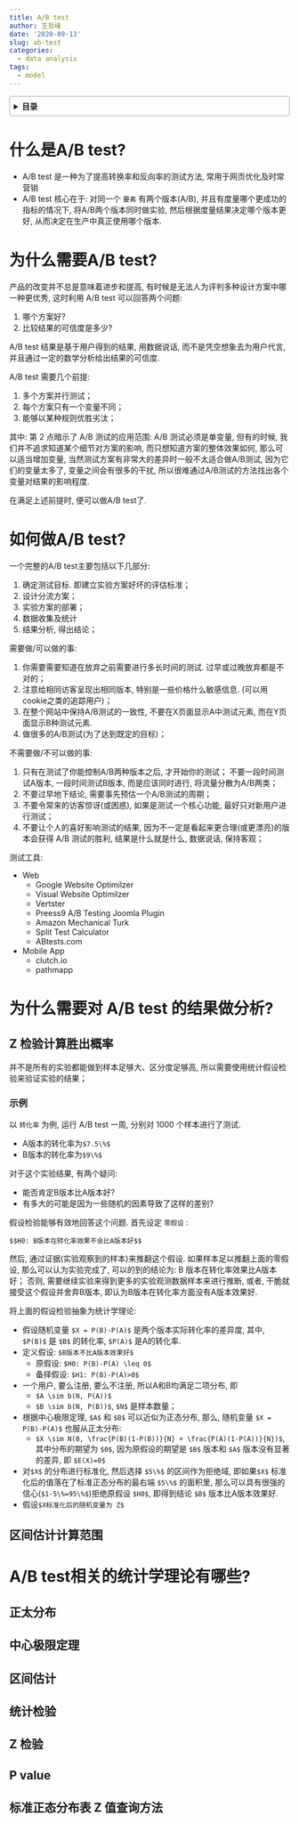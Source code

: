 ```yaml
---
title: A/B test
author: 王哲峰
date: '2020-09-13'
slug: ab-test
categories:
  - data analysis
tags:
  - model
---
```


<style>
details {
    border: 1px solid #aaa;
    border-radius: 4px;
    padding: .5em .5em 0;
}
summary {
    font-weight: bold;
    margin: -.5em -.5em 0;
    padding: .5em;
}
details[open] {
    padding: .5em;
}
details[open] summary {
    border-bottom: 1px solid #aaa;
    margin-bottom: .5em;
}
</style>

<details><summary>目录</summary><p>

- [什么是A/B test?](#什么是ab-test)
- [为什么需要A/B test?](#为什么需要ab-test)
- [如何做A/B test?](#如何做ab-test)
- [为什么需要对 A/B test 的结果做分析?](#为什么需要对-ab-test-的结果做分析)
  - [Z 检验计算胜出概率](#z-检验计算胜出概率)
    - [示例](#示例)
  - [区间估计计算范围](#区间估计计算范围)
- [A/B test相关的统计学理论有哪些?](#ab-test相关的统计学理论有哪些)
  - [正太分布](#正太分布)
  - [中心极限定理](#中心极限定理)
  - [区间估计](#区间估计)
  - [统计检验](#统计检验)
  - [Z 检验](#z-检验)
  - [P value](#p-value)
  - [标准正态分布表 Z 值查询方法](#标准正态分布表-z-值查询方法)
</p></details><p></p>

# 什么是A/B test?

- A/B test 是一种为了提高转换率和反向率的测试方法, 常用于网页优化及时常营销
- A/B test 核心在于: 对同一个 `要素` 有两个版本(A/B), 并且有度量哪个更成功的指标的情况下, 
   将A/B两个版本同时做实验, 然后根据度量结果决定哪个版本更好, 从而决定在生产中真正使用哪个版本. 

# 为什么需要A/B test?

产品的改变并不总是意味着进步和提高, 有时候是无法人为评判多种设计方案中哪一种更优秀, 
这时利用 A/B test 可以回答两个问题: 

1. 哪个方案好?
2. 比较结果的可信度是多少?

A/B test 结果是基于用户得到的结果, 用数据说话, 而不是凭空想象去为用户代言, 并且通过一定的数学分析给出结果的可信度. 

A/B test 需要几个前提: 

1. 多个方案并行测试；
2. 每个方案只有一个变量不同；
3. 能够以某种规则优胜劣汰；

其中: 第 2 点暗示了 A/B 测试的应用范围: A/B 测试必须是单变量, 但有的时候, 
我们并不追求知道某个细节对方案的影响, 而只想知道方案的整体效果如何, 那么可以适当增加变量, 
当然测试方案有非常大的差异时一般不太适合做A/B测试, 因为它们的变量太多了, 
变量之间会有很多的干扰, 所以很难通过A/B测试的方法找出各个变量对结果的影响程度. 

在满足上述前提时, 便可以做A/B test了. 

# 如何做A/B test?

一个完整的A/B test主要包括以下几部分: 

1. 确定测试目标. 即建立实验方案好坏的评估标准；
2. 设计分流方案；
3. 实验方案的部署；
4. 数据收集及统计
5. 结果分析, 得出结论；

需要做/可以做的事: 

1. 你需要需要知道在放弃之前需要进行多长时间的测试. 过早或过晚放弃都是不对的；
2. 注意给相同访客呈现出相同版本, 特别是一些价格什么敏感信息. (可以用cookie之类的追踪用户)；
3. 在整个网站中保持A/B测试的一致性, 不要在X页面显示A中测试元素, 而在Y页面显示B种测试元素. 
4. 做很多的A/B测试(为了达到既定的目标)；

不需要做/不可以做的事:

1. 只有在测试了你能控制A/B两种版本之后, 才开始你的测试；
   不要一段时间测试A版本, 一段时间测试B版本, 而是应该同时进行, 将流量分散为A/B两类；
2. 不要过早地下结论, 需要事先预估一个A/B测试的周期；
3. 不要令常来的访客惊讶(或困惑), 如果是测试一个核心功能, 最好只对新用户进行测试；
4. 不要让个人的喜好影响测试的结果, 因为不一定是看起来更合理(或更漂亮)的版本会获得 A/B 测试的胜利, 
   结果是什么就是什么, 数据说话, 保持客观；

测试工具: 

- Web
   - Google Website Optimilzer
   - Visual Website Optimilzer
   - Vertster
   - Preess9 A/B Testing Joomla Plugin
   - Amazon Mechanical Turk
   - Split Test Calculator
   - ABtests.com
- Mobile App
   - clutch.io
   - pathmapp

# 为什么需要对 A/B test 的结果做分析?

## Z 检验计算胜出概率

并不是所有的实验都能做到样本足够大、区分度足够高, 所以需要使用统计假设检验来验证实验的结果；

### 示例

以 `转化率` 为例, 运行 A/B test 一周, 分别对 1000 个样本进行了测试. 

- A版本的转化率为`$7.5\%$`
- B版本的转化率为`$9\%$`

对于这个实验结果, 有两个疑问: 

- 能否肯定B版本比A版本好?
- 有多大的可能是因为一些随机的因素导致了这样的差别?

假设检验能够有效地回答这个问题. 首先设定 `零假设` : 

`$$H0: B版本在转化率效果不会比A版本好$$`

然后, 通过证据(实验观察到的样本)来推翻这个假设. 
如果样本足以推翻上面的零假设, 那么可以认为实验完成了, 
可以的到的结论为: B 版本在转化率效果比A版本好；
否则, 需要继续实验来得到更多的实验观测数据样本来进行推断, 
或者, 干脆就接受这个假设并舍弃B版本, 即认为B版本在转化率方面没有A版本效果好. 

将上面的假设检验抽象为统计学理论: 

- 假设随机变量 `$X = P(B)-P(A)$` 是两个版本实际转化率的差异度, 
  其中, `$P(B)$` 是 `$B$` 的转化率, `$P(A)$` 是A的转化率. 
- 定义假设: `$B版本不比A版本效果好$`
   - 原假设: `$H0: P(B)-P(A) \leq 0$`
   - 备择假设: `$H1: P(B)-P(A)>0$`
- 一个用户, 要么注册, 要么不注册, 所以A和B均满足二项分布, 即
   - `$A \sim b(N, P(A))$`
   - `$B \sim b(N, P(B))$`, `$N$` 是样本数量；
- 根据中心极限定理, `$A$` 和 `$B$` 可以近似为正态分布, 那么, 随机变量 `$X = P(B)-P(A)$` 也服从正太分布:
   - `$X \sim N(0, \frac{P(B)(1-P(B))}{N} + \frac{P(A)(1-P(A))}{N})$`,
      其中分布的期望为 `$0$`, 因为原假设的期望是 `$B$` 版本和 `$A$` 版本没有显著的差异, 即 `$E(X)=0$`
- 对`$X$` 的分布进行标准化, 然后选择 `$5\%$` 的区间作为拒绝域, 
  即如果`$X$` 标准化后的值落在了标准正态分布的最右端 `$5\%$` 的面积里, 
  那么可以具有很强的信心(`$1-5\%=95\%$`)拒绝原假设 `$H0$`, 
  即得到结论 `$B$` 版本比A版本效果好. 
- 假设`$X标准化后的随机变量为 Z$`

## 区间估计计算范围

# A/B test相关的统计学理论有哪些?

## 正太分布

## 中心极限定理

## 区间估计

## 统计检验

## Z 检验

## P value

## 标准正态分布表 Z 值查询方法
